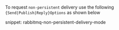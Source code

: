 To request `non-persistent` delivery use the following `{Send|Publish|Reply}Options` as shown below

snippet: rabbitmq-non-persistent-delivery-mode
